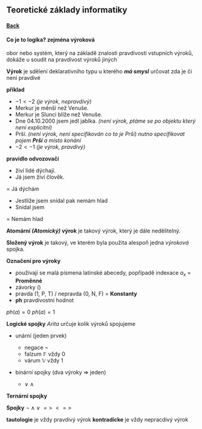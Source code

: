 ## Teoretické základy informatiky

#### [**Back**](./README.md)

#### Co je to logika? zejména výroková

obor nebo systém, který na základě znalosti pravdivosti vstupních výroků, dokáže u soudit na pravdivost výroků jiných

**Výrok** je sdělení deklarativního typu u kterého ***má smysl*** určovat zda je či není pravdivé

**příklad**
*   $-1 < -2$ *(je výrok, nepravdivý)*
* Merkur je měnší než Venuše.
* Merkur je Slunci blíže než Venuše.
* Dne 04.10.2000 jsem jedl jablka. *(není výrok, ptáme se po objektu který není explicitní)*
* Prší. *(není výrok, není specifikován co to je Prší)*
*nutno specifikovat pojem **Prší** a místo konání*
* $-2 < -1$ *(je výrok, pravdivý)*

**pravidlo odvozovačí** 
* živí lidé dýchají.
* Já jsem živí člověk.

= Já dýchám

* Jestliže jsem snídal pak nemám hlad
* Snídal jsem

= Nemám hlad


**Atomární *(Atomický)* výrok** je takový výrok, který je dále nedělitelný.

**Složený výrok** je takový, ve kterém byla použita alespoň jedna *výroková* spojka.

**Označení pro výroky** 
* používají se malá písmena latinské abecedy, popřípadě indexace $a_x$ = **Proměnné**
* závorky () 
* pravda (1, P, T) / nepravda (0, N, F) = **Konstanty**
* **ph** pravdivostní hodnot

$ph(a) = 0$
$ph(a) = 1$


**Logické spojky**
*Arita* určuje kolik výroků spojujeme
* unární (jeden prvek)
    * negace $\neg$
    * falzum $\mathbb{F}$ vždy 0
    * várum $\mathbb{V}$ vždy 1

* binární spojky (dva výroky => jeden)
    * $\lor$ $\land$

**Ternární spojky**

**Spojky**
$\neg$ $\land$ $\lor$ $=>$ $<=>$

**tautologie** je vždy pravdivý výrok
**kontradicke** je vždy nepracdivý výrok
